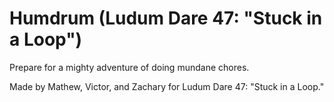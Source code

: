 # Humdrum (Ludum Dare 47: "Stuck in a Loop")

Prepare for a mighty adventure of doing mundane chores.

Made by Mathew, Victor, and Zachary for Ludum Dare 47: "Stuck in a Loop."
